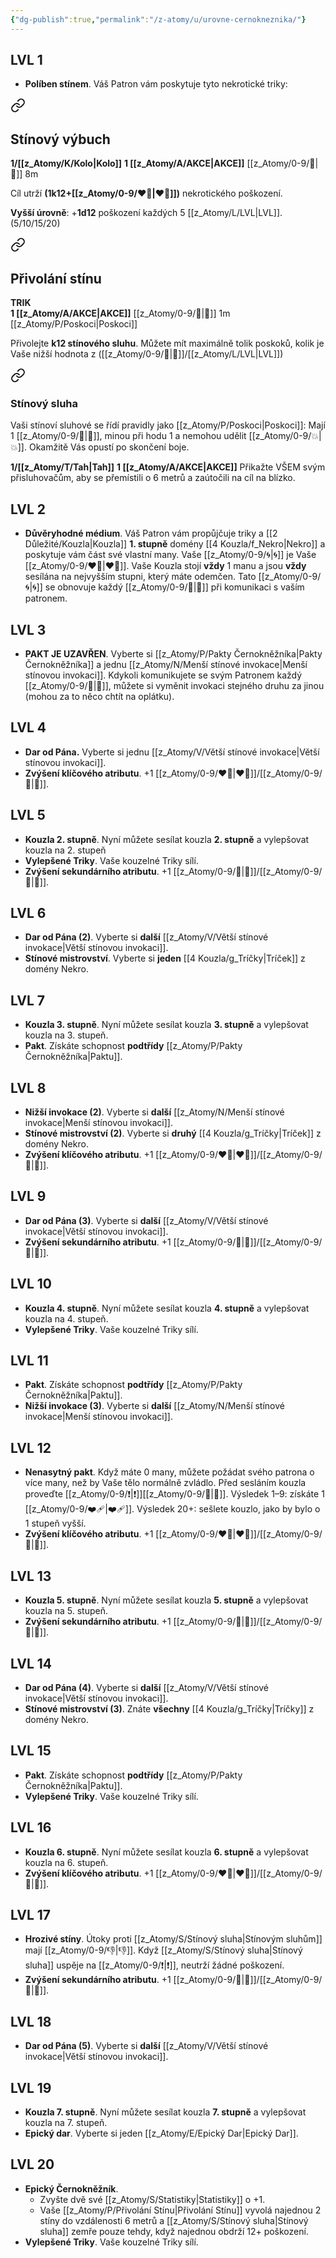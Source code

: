 ```yaml
---
{"dg-publish":true,"permalink":"/z-atomy/u/urovne-cernokneznika/"}
---
```


## LVL 1
- **Políben stínem**. Váš Patron vám poskytuje tyto nekrotické triky:

<div class="transclusion internal-embed is-loaded"><a class="markdown-embed-link" href="/z-atomy/s/stinovy-vybuch/" aria-label="Open link"><svg xmlns="http://www.w3.org/2000/svg" width="24" height="24" viewBox="0 0 24 24" fill="none" stroke="currentColor" stroke-width="2" stroke-linecap="round" stroke-linejoin="round" class="svg-icon lucide-link"><path d="M10 13a5 5 0 0 0 7.54.54l3-3a5 5 0 0 0-7.07-7.07l-1.72 1.71"></path><path d="M14 11a5 5 0 0 0-7.54-.54l-3 3a5 5 0 0 0 7.07 7.07l1.71-1.71"></path></svg></a><div class="markdown-embed">




## Stínový výbuch  
**1/[[z_Atomy/K/Kolo\|Kolo]]**
**1 [[z_Atomy/A/AKCE\|AKCE]]**
[[z_Atomy/0-9/🏹\|🏹]] 8m

Cíl utrží **(1k12+[[z_Atomy/0-9/❤️‍🔥\|❤️‍🔥]])** nekrotického poškození.

**Vyšší úrovně**: +**1d12** poškození každých 5 [[z_Atomy/L/LVL\|LVL]]. (5/10/15/20)

</div></div>


<div class="transclusion internal-embed is-loaded"><a class="markdown-embed-link" href="/z-atomy/p/privolani-stinu/" aria-label="Open link"><svg xmlns="http://www.w3.org/2000/svg" width="24" height="24" viewBox="0 0 24 24" fill="none" stroke="currentColor" stroke-width="2" stroke-linecap="round" stroke-linejoin="round" class="svg-icon lucide-link"><path d="M10 13a5 5 0 0 0 7.54.54l3-3a5 5 0 0 0-7.07-7.07l-1.72 1.71"></path><path d="M14 11a5 5 0 0 0-7.54-.54l-3 3a5 5 0 0 0 7.07 7.07l1.71-1.71"></path></svg></a><div class="markdown-embed">




## Přivolání stínu  
**TRIK**  
**1 [[z_Atomy/A/AKCE\|AKCE]]**
[[z_Atomy/0-9/🫱\|🫱]] 1m
[[z_Atomy/P/Poskoci\|Poskoci]]

Přivolejte **k12 stínového sluhu**.
Můžete mít maximálně tolik poskoků, kolik je Vaše nižší hodnota z ([[z_Atomy/0-9/📖\|📖]]/[[z_Atomy/L/LVL\|LVL]])


<div class="transclusion internal-embed is-loaded"><a class="markdown-embed-link" href="/z-atomy/s/stinovy-sluha/" aria-label="Open link"><svg xmlns="http://www.w3.org/2000/svg" width="24" height="24" viewBox="0 0 24 24" fill="none" stroke="currentColor" stroke-width="2" stroke-linecap="round" stroke-linejoin="round" class="svg-icon lucide-link"><path d="M10 13a5 5 0 0 0 7.54.54l3-3a5 5 0 0 0-7.07-7.07l-1.72 1.71"></path><path d="M14 11a5 5 0 0 0-7.54-.54l-3 3a5 5 0 0 0 7.07 7.07l1.71-1.71"></path></svg></a><div class="markdown-embed">




### Stínový sluha
Vaši stínoví sluhové se řídí pravidly jako [[z_Atomy/P/Poskoci\|Poskoci]]: 
Mají 1 [[z_Atomy/0-9/💖\|💖]], minou při hodu 1 a nemohou udělit [[z_Atomy/0-9/💥\|💥]]. 
Okamžitě Vás opustí po skončení boje.

**1/[[z_Atomy/T/Tah\|Tah]]** 
**1 [[z_Atomy/A/AKCE\|AKCE]]**
Přikažte VŠEM svým přisluhovačům, aby se přemístili o 6 metrů a zaútočili na cíl na blízko.

</div></div>


</div></div>

## LVL 2
- **Důvěryhodné médium**. Váš Patron vám propůjčuje triky a [[2 Důležité/Kouzla\|Kouzla]] **1. stupně** domény [[4 Kouzla/f_Nekro\|Nekro]] a poskytuje vám část své vlastní many. Vaše [[z_Atomy/0-9/🌀\|🌀]] je Vaše [[z_Atomy/0-9/❤️‍🔥\|❤️‍🔥]]. Vaše Kouzla stojí **vždy** 1 manu a jsou **vždy** sesílána na nejvyšším stupni, který máte odemčen. Tato [[z_Atomy/0-9/🌀\|🌀]] se obnovuje každý [[z_Atomy/0-9/🔋\|🔋]] při komunikaci s vaším patronem.
## LVL 3
- **PAKT JE UZAVŘEN**. Vyberte si [[z_Atomy/P/Pakty Černokněžníka\|Pakty Černokněžníka]] a jednu [[z_Atomy/N/Menší stínové invokace\|Menší stínovou invokaci]]. Kdykoli komunikujete se svým Patronem každý [[z_Atomy/0-9/🔋\|🔋]], můžete si vyměnit invokaci stejného druhu za jinou (mohou za to něco chtít na oplátku).
## LVL 4
- **Dar od Pána.** Vyberte si jednu [[z_Atomy/V/Větší stínové invokace\|Větší stínovou invokaci]].
- **Zvýšení klíčového atributu**. +1 [[z_Atomy/0-9/❤️‍🔥\|❤️‍🔥]]/[[z_Atomy/0-9/📖\|📖]].
## LVL 5
- **Kouzla 2. stupně**. Nyní můžete sesílat kouzla **2. stupně** a vylepšovat kouzla na 2. stupeň
- **Vylepšené Triky**. Vaše kouzelné Triky sílí.
- **Zvýšení sekundárního atributu**. +1 [[z_Atomy/0-9/💪\|💪]]/[[z_Atomy/0-9/🎯\|🎯]].
## LVL 6
- **Dar od Pána (2)**. Vyberte si **další** [[z_Atomy/V/Větší stínové invokace\|Větší stínovou invokaci]].
- **Stínové mistrovství**. Vyberte si **jeden** [[4 Kouzla/g_Tríčky\|Tríček]] z domény Nekro.
## LVL 7
- **Kouzla 3. stupně**. Nyní můžete sesílat kouzla **3. stupně** a vylepšovat kouzla na 3. stupeň.
- **Pakt**. Získáte schopnost **podtřídy** [[z_Atomy/P/Pakty Černokněžníka\|Paktu]].
## LVL 8
- **Nižší invokace (2)**. Vyberte si **další** [[z_Atomy/N/Menší stínové invokace\|Menší stínovou invokaci]].
- **Stínové mistrovství (2)**. Vyberte si **druhý** [[4 Kouzla/g_Tríčky\|Tríček]] z domény Nekro.
- **Zvýšení klíčového atributu**. +1 [[z_Atomy/0-9/❤️‍🔥\|❤️‍🔥]]/[[z_Atomy/0-9/📖\|📖]].
## LVL 9
- **Dar od Pána (3)**. Vyberte si **další** [[z_Atomy/V/Větší stínové invokace\|Větší stínovou invokaci]].
- **Zvýšení sekundárního atributu**. +1 [[z_Atomy/0-9/💪\|💪]]/[[z_Atomy/0-9/🎯\|🎯]].
## LVL 10
- **Kouzla 4. stupně**. Nyní můžete sesílat kouzla **4. stupně** a vylepšovat kouzla na 4. stupeň.
- **Vylepšené Triky**. Vaše kouzelné Triky sílí.
## LVL 11
- **Pakt**. Získáte schopnost **podtřídy** [[z_Atomy/P/Pakty Černokněžníka\|Paktu]].
- **Nižší invokace (3)**. Vyberte si **další** [[z_Atomy/N/Menší stínové invokace\|Menší stínovou invokaci]].
## LVL 12
- **Nenasytný pakt**. Když máte 0 many, můžete požádat svého patrona o více many, než by Vaše tělo normálně zvládlo. Před sesláním kouzla proveďte [[z_Atomy/0-9/❗\|❗]][[z_Atomy/0-9/💪\|💪]]. Výsledek 1–9: získáte 1 [[z_Atomy/0-9/❤️‍🩹\|❤️‍🩹]]. Výsledek 20+: sešlete kouzlo, jako by bylo o 1 stupeň vyšší.
- **Zvýšení klíčového atributu**. +1 [[z_Atomy/0-9/❤️‍🔥\|❤️‍🔥]]/[[z_Atomy/0-9/📖\|📖]].
## LVL 13
- **Kouzla 5. stupně**. Nyní můžete sesílat kouzla **5. stupně** a vylepšovat kouzla na 5. stupeň.
- **Zvýšení sekundárního atributu**. +1 [[z_Atomy/0-9/💪\|💪]]/[[z_Atomy/0-9/🎯\|🎯]].
## LVL 14
- **Dar od Pána (4)**. Vyberte si **další** [[z_Atomy/V/Větší stínové invokace\|Větší stínovou invokaci]].
- **Stínové mistrovství (3)**. Znáte **všechny** [[4 Kouzla/g_Tríčky\|Tríčky]] z domény Nekro.
## LVL 15
- **Pakt**. Získáte schopnost **podtřídy** [[z_Atomy/P/Pakty Černokněžníka\|Paktu]].
- **Vylepšené Triky**. Vaše kouzelné Triky sílí.
## LVL 16
- **Kouzla 6. stupně**. Nyní můžete sesílat kouzla **6. stupně** a vylepšovat kouzla na 6. stupeň.
- **Zvýšení klíčového atributu**. +1 [[z_Atomy/0-9/❤️‍🔥\|❤️‍🔥]]/[[z_Atomy/0-9/📖\|📖]].
## LVL 17
- **Hrozivé stíny**. Útoky proti [[z_Atomy/S/Stínový sluha\|Stínovým sluhům]] mají [[z_Atomy/0-9/👎\|👎]]. Když [[z_Atomy/S/Stínový sluha\|Stínový sluha]] uspěje na [[z_Atomy/0-9/❗\|❗]], neutrží žádné poškození.
- **Zvýšení sekundárního atributu**. +1 [[z_Atomy/0-9/💪\|💪]]/[[z_Atomy/0-9/🎯\|🎯]].
## LVL 18
- **Dar od Pána (5)**. Vyberte si **další** [[z_Atomy/V/Větší stínové invokace\|Větší stínovou invokaci]].
## LVL 19
- **Kouzla 7. stupně**. Nyní můžete sesílat kouzla **7. stupně** a vylepšovat kouzla na 7. stupeň.
- **Epický dar**. Vyberte si jeden [[z_Atomy/E/Epický Dar\|Epický Dar]].
## LVL 20
- **Epický Černokněžník**. 
	- Zvyšte dvě své [[z_Atomy/S/Statistiky\|Statistiky]] o +1.
	- Vaše [[z_Atomy/P/Přivolání Stínu\|Přivolání Stínu]] vyvolá najednou 2 stíny do vzdálenosti 6 metrů a [[z_Atomy/S/Stínový sluha\|Stínový sluha]] zemře pouze tehdy, když najednou obdrží 12+ poškození.
- **Vylepšené Triky**. Vaše kouzelné Triky sílí.